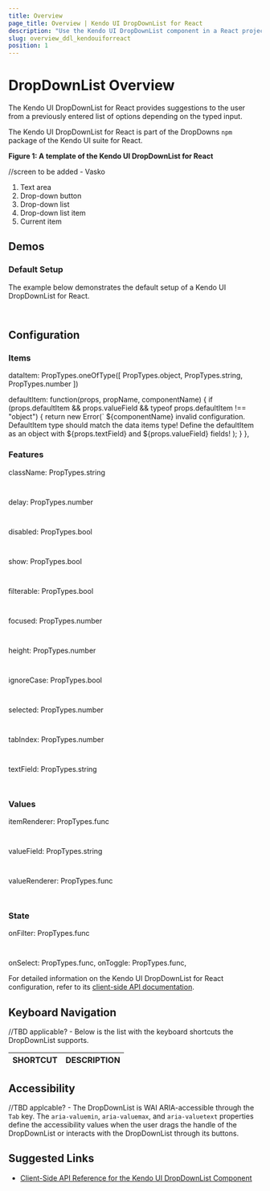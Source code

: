 ```yaml
---
title: Overview
page_title: Overview | Kendo UI DropDownList for React
description: "Use the Kendo UI DropDownList component in a React project."
slug: overview_ddl_kendouiforreact
position: 1
---
```


# DropDownList Overview

The Kendo UI DropDownList for React provides suggestions to the user from a previously entered list of options depending on the typed input.

The Kendo UI DropDownList for React is part of the DropDowns `npm` package of the Kendo UI suite for React.

**Figure 1: A template of the Kendo UI DropDownList for React**

//screen to be added - Vasko

1. Text area
2. Drop-down button
3. Drop-down list
4. Drop-down list item
5. Current item

## Demos

### Default Setup

The example below demonstrates the default setup of a Kendo UI DropDownList for React.

```html-preview

```
```jsx

```

## Configuration

### Items

dataItem: PropTypes.oneOfType([
        PropTypes.object,
        PropTypes.string,
        PropTypes.number
    ])
    

defaultItem: function(props, propName, componentName) {
    if (props.defaultItem && props.valueField && typeof props.defaultItem !== "object") {
        return new Error(`
            ${componentName} invalid configuration.
            DefaultItem type should match the data items type!
            Define the defaultItem as an object with ${props.textField} and ${props.valueField} fields!
        );
    }
},

### Features

className: PropTypes.string

```html

```
```jsx

```

delay: PropTypes.number

```html

```
```jsx

```

disabled: PropTypes.bool

```html

```
```jsx

```

show: PropTypes.bool

```html

```
```jsx

```

filterable: PropTypes.bool

```html

```
```jsx

```

focused: PropTypes.number

```html

```
```jsx

```

height: PropTypes.number

```html

```
```jsx

```

ignoreCase: PropTypes.bool

```html

```
```jsx

```

selected: PropTypes.number

```html

```
```jsx

```

tabIndex: PropTypes.number

```html

```
```jsx

```

textField: PropTypes.string

```html

```
```jsx

```

### Values

itemRenderer: PropTypes.func

```html

```
```jsx

```

valueField: PropTypes.string

```html

```
```jsx

```

valueRenderer: PropTypes.func

```html

```
```jsx

```

### State

onFilter: PropTypes.func

```html

```
```jsx

```
onSelect: PropTypes.func,
onToggle: PropTypes.func,

For detailed information on the Kendo UI DropDownList for React configuration, refer to its [client-side API documentation](https://github.com/telerik/kendo-react-dropdowns/blob/master/docs/dropdownlist/api.md).

## Keyboard Navigation

//TBD applicable? - Below is the list with the keyboard shortcuts the DropDownList supports.

| SHORTCUT                            | DESCRIPTION         |
|:---                                 |:---                 |

## Accessibility

//TBD applcable? - The DropDownList is WAI ARIA-accessible through the `Tab` key. The `aria-valuemin`, `aria-valuemax`, and `aria-valuetext` properties define the accessibility values when the user drags the handle of the DropDownList or interacts with the DropDownList through its buttons.

## Suggested Links

* [Client-Side API Reference for the Kendo UI DropDownList Component](https://github.com/telerik/kendo-react-dropdowns/blob/master/docs/dropdownlist/api.md)
